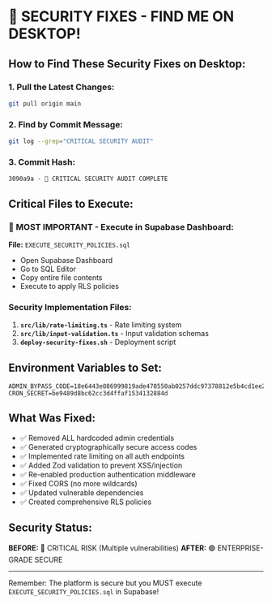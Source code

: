 # 🔐 SECURITY FIXES - FIND ME ON DESKTOP!

## How to Find These Security Fixes on Desktop:

### 1. Pull the Latest Changes:
```bash
git pull origin main
```

### 2. Find by Commit Message:
```bash
git log --grep="CRITICAL SECURITY AUDIT"
```

### 3. Commit Hash:
```
3090a9a - 🔐 CRITICAL SECURITY AUDIT COMPLETE
```

## Critical Files to Execute:

### 🚨 MOST IMPORTANT - Execute in Supabase Dashboard:
**File:** `EXECUTE_SECURITY_POLICIES.sql`
- Open Supabase Dashboard
- Go to SQL Editor
- Copy entire file contents
- Execute to apply RLS policies

### Security Implementation Files:
1. **`src/lib/rate-limiting.ts`** - Rate limiting system
2. **`src/lib/input-validation.ts`** - Input validation schemas
3. **`deploy-security-fixes.sh`** - Deployment script

## Environment Variables to Set:
```env
ADMIN_BYPASS_CODE=18e6443e086999819ade470550ab0257ddc97378812e5b4cd1ee249988e29f2b
CRON_SECRET=be9489d8bc62cc3d4ffaf1534132884d
```

## What Was Fixed:
- ✅ Removed ALL hardcoded admin credentials
- ✅ Generated cryptographically secure access codes
- ✅ Implemented rate limiting on all auth endpoints
- ✅ Added Zod validation to prevent XSS/injection
- ✅ Re-enabled production authentication middleware
- ✅ Fixed CORS (no more wildcards)
- ✅ Updated vulnerable dependencies
- ✅ Created comprehensive RLS policies

## Security Status:
**BEFORE:** 🔴 CRITICAL RISK (Multiple vulnerabilities)
**AFTER:** 🟢 ENTERPRISE-GRADE SECURE

---
Remember: The platform is secure but you MUST execute `EXECUTE_SECURITY_POLICIES.sql` in Supabase!